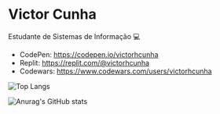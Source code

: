 # Victor Cunha

Estudante de Sistemas de Informação :computer:

- CodePen: https://codepen.io/victorhcunha
- Replit: https://replit.com/@victorhcunha
- Codewars: https://www.codewars.com/users/victorhcunha

![Top Langs](https://github-readme-stats2-ochre.vercel.app/api/top-langs/?username=victorhcunha&theme=dark&layout=compact)

![Anurag's GitHub stats](https://github-readme-stats-six-bay.vercel.app/api?username=victorhcunha&theme=dark&count_private=true)
